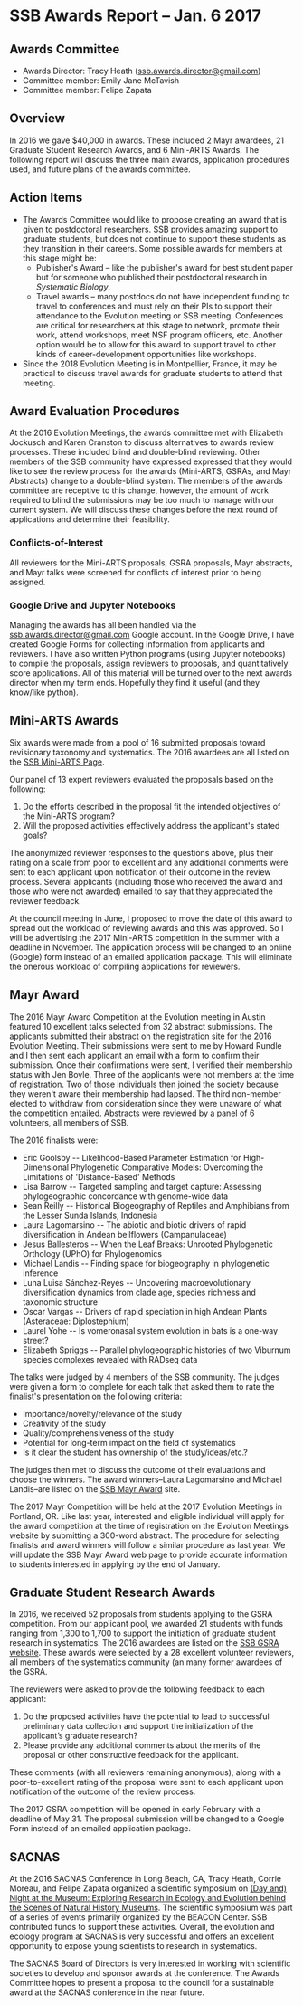 # SSB Awards Report – Jan. 6 2017

## Awards Committee
* Awards Director: Tracy Heath (ssb.awards.director@gmail.com)
* Committee member: Emily Jane McTavish
* Committee member: Felipe Zapata

## Overview
In 2016 we gave $40,000 in awards. These included 2 Mayr awardees, 21 Graduate Student Research Awards, and  6 Mini-ARTS Awards. The following report will discuss the three main awards, application procedures used, and future plans of the awards committee. 

## Action Items
* The Awards Committee would like to propose creating an award that is given to postdoctoral researchers. SSB provides amazing support to graduate students, but does not continue to support these students as they transition in their careers. Some possible awards for members at this stage might be:
	* Publisher's Award – like the publisher's award for best student paper but for someone who published their postdoctoral research in *Systematic Biology*.
	* Travel awards – many postdocs do not have independent funding to travel to conferences and must rely on their PIs to support their attendance to the Evolution meeting or SSB meeting. Conferences are critical for researchers at this stage to network, promote their work, attend workshops, meet NSF program officers, etc. Another option would be to allow for this award to support travel to other kinds of career-development opportunities like workshops. 
* Since the 2018 Evolution Meeting is in Montpellier, France, it may be practical to discuss travel awards for graduate students to attend that meeting. 

## Award Evaluation Procedures
At the 2016 Evolution Meetings, the awards committee met with Elizabeth Jockusch and Karen Cranston to discuss alternatives to awards review processes. These included blind and double-blind reviewing. Other members of the SSB community have expressed expressed that they would like to see the review process for the awards (Mini-ARTS, GSRAs, and Mayr Abstracts) change to a double-blind system. The members of the awards committee are receptive to this change, however, the amount of work required to blind the submissions may be too much to manage with our current system. We will discuss these changes before the next round of applications and determine their feasibility.

### Conflicts-of-Interest
All reviewers for the Mini-ARTS proposals, GSRA proposals, Mayr abstracts, and Mayr talks were screened for conflicts of interest prior to being assigned. 

### Google Drive and Jupyter Notebooks
Managing the awards has all been handled via the ssb.awards.director@gmail.com Google account. In the Google Drive, I have created Google Forms for collecting information from applicants and reviewers. I have also written Python programs (using Jupyter notebooks) to compile the proposals, assign reviewers to proposals, and quantitatively score applications. All of this material will be turned over to the next awards director when my term ends. Hopefully they find it useful (and they know/like python). 

## Mini-ARTS Awards
Six awards were made from a pool of 16 submitted proposals toward revisionary taxonomy and systematics. The 2016 awardees are all listed on the [SSB Mini-ARTS Page](http://www.systbio.org/mini-arts-awards.html). 

Our panel of 13 expert reviewers evaluated the proposals based on the following:

1. Do the efforts described in the proposal fit the intended objectives of the Mini-ARTS program?
2. Will the proposed activities effectively address the applicant's stated goals?

The anonymized reviewer responses to the questions above, plus their rating on a scale from poor to excellent and any additional comments were sent to each applicant upon notification of their outcome in the review process. Several applicants (including those who received the award and those who were not awarded) emailed to say that they appreciated the reviewer feedback. 

At the council meeting in June, I proposed to move the date of this award to spread out the workload of reviewing awards and this was approved. So I will be advertising the 2017 Mini-ARTS competition in the summer with a deadline in November. The application process will be changed to an online (Google) form instead of an emailed application package. This will eliminate the onerous workload of compiling applications for reviewers. 

## Mayr Award
The 2016 Mayr Award Competition at the Evolution meeting in Austin featured 10 excellent talks selected from 32 abstract submissions. The applicants submitted their abstract on the registration site for the 2016 Evolution Meeting. Their submissions were sent to me by Howard Rundle and I then sent each applicant an email with a form to confirm their submission. Once their confirmations were sent, I verified their membership status with Jen Boyle. Three of the applicants were not members at the time of registration. Two of those individuals then joined the society because they weren't aware their membership had lapsed. The third non-member elected to withdraw from consideration since they were unaware of what the competition entailed. Abstracts were reviewed by a panel of 6 volunteers, all members of SSB. 

The 2016 finalists were:

* Eric Goolsby -- Likelihood-Based Parameter Estimation for High-Dimensional Phylogenetic Comparative Models: Overcoming the Limitations of 'Distance-Based' Methods
* Lisa Barrow -- Targeted sampling and target capture: Assessing phylogeographic concordance with genome-wide data
* Sean Reilly -- Historical Biogeography of Reptiles and Amphibians from the Lesser Sunda Islands, Indonesia
* Laura Lagomarsino -- The abiotic and biotic drivers of rapid diversification in Andean bellflowers (Campanulaceae)
* Jesus Ballesteros -- When the Leaf Breaks: Unrooted Phylogenetic Orthology (UPhO) for Phylogenomics
* Michael Landis -- Finding space for biogeography in phylogenetic inference
* Luna Luisa Sánchez-Reyes -- Uncovering macroevolutionary diversification dynamics from clade age, species richness and taxonomic structure
* Oscar Vargas -- Drivers of rapid speciation in high Andean Plants (Asteraceae: Diplostephium)
* Laurel Yohe -- Is vomeronasal system evolution in bats is a one-way street?
* Elizabeth Spriggs -- Parallel phylogeographic histories of two Viburnum species complexes revealed with RADseq data

The talks were judged by 4 members of the SSB community. The judges were given a form to complete for each talk that asked them to rate the finalist's presentation on the following criteria:

* Importance/novelty/relevance of the study
* Creativity of the study
* Quality/comprehensiveness of the study
* Potential for long-term impact on the field of systematics
* Is it clear the student has ownership of the study/ideas/etc.?

The judges then met to discuss the outcome of their evaluations and choose the winners. The award winners–Laura Lagomarsino and Michael Landis–are listed on the [SSB Mayr Award](http://www.systbio.org/ernst-mayr-award.html) site. 

The 2017 Mayr Competition will be held at the 2017 Evolution Meetings in Portland, OR. Like last year, interested and eligible individual will apply for the award competition at the time of registration on the Evolution Meetings website by submitting a 300-word abstract. The procedure for selecting finalists and award winners will follow a similar procedure as last year. We will update the SSB Mayr Award web page to provide accurate information to students interested in applying by the end of January.

## Graduate Student Research Awards
In 2016, we received 52 proposals from students applying to the GSRA competition. From our applicant pool, we awarded 21 students with funds ranging from 1,300 to 1,700 to support the initiation of graduate student research in systematics. The 2016 awardees are listed on the [SSB GSRA website](http://www.systbio.org/graduate-student-research-awards.html). These awards were selected by a 28 excellent volunteer reviewers, all members of the systematics community (an many former awardees of the GSRA. 
 
The reviewers were asked to provide the following feedback to each applicant:

1. Do the proposed activities have the potential to lead to successful preliminary data collection and support the initialization of the applicant’s graduate research?
2. Please provide any additional comments about the merits of the proposal or other constructive feedback for the applicant.

These comments (with all reviewers remaining anonymous), along with a poor-to-excellent rating of the proposal were sent to each applicant upon notification of the outcome of the review process. 

The 2017 GSRA competition will be opened in early February with a deadline of May 31. The proposal submission will be changed to a Google Form instead of an emailed application package. 

## SACNAS 
At the 2016 SACNAS Conference in Long Beach, CA, Tracy Heath, Corrie Moreau, and Felipe Zapata organized a scientific symposium on [(Day and) Night at the Museum: Exploring Research in Ecology and Evolution behind the Scenes of Natural History Museums](https://www3.beacon-center.org/blog/2016/10/21/evolution-ecology-activities-at-the-2016-sacnas-national-conference-stem-diversity-public-understanding/). The scientific symposium was part of a series of events primarily organized by the BEACON Center. SSB contributed funds to support these activities. Overall, the evolution and ecology program at SACNAS is very successful and offers an excellent opportunity to expose young scientists to research in systematics. 

The SACNAS Board of Directors is very interested in working with scientific societies to develop and sponsor awards at the conference. The Awards Committee hopes to present a proposal to the council for a sustainable award at the SACNAS conference in the near future. 
